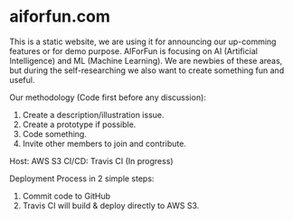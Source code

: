 # aiforfun.com

This is a static website, we are using it for announcing our up-comming features or for demo purpose.
AIForFun is focusing on AI (Artificial Intelligence) and ML (Machine Learning). 
We are newbies of these areas, but during the self-researching we also want to create something fun and useful.

Our methodology (Code first before any discussion):
1. Create a description/illustration issue.
2. Create a prototype if possible.
3. Code something.
4. Invite other members to join and contribute.

Host: AWS S3
CI/CD: Travis CI (In progress)

Deployment Process in 2 simple steps:
1. Commit code to GitHub
2. Travis CI will build & deploy directly to AWS S3.
